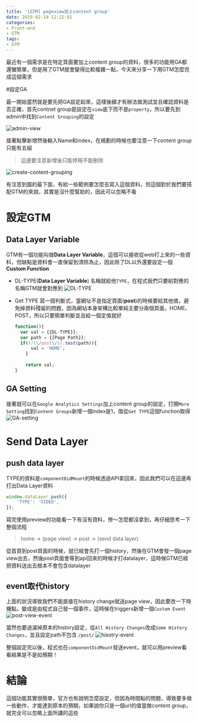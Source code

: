 ```yaml
---
title: '[GTM] pageview加上content group'
date: 2019-02-19 12:22:02
categories:
- Front-end
- GTM
tags:
- GTM
---
```


最近有一個需求是在特定頁面要加上content group的資料，很多的功能用GA都還蠻簡單，但是用了GTM就會變得比較複雜一點，今天來分享一下用GTM怎麼完成這個需求

<!-- more -->

#設定GA

最一開始當然就是要先把GA設定起來，這樣後續才有辦法做測試並且確認資料是否正確，首先contnet group是設定在`view`底下而不是`property`，所以要先到admin中找到`Content Grouping`的設定

![admin-view](admin-view.png)

接著點擊新增然後輸入Name和index，在規劃的時候也要注意一下content group只能有五組

> 這邊要注意新增後只能停用不能刪除

![create-content-grouping](create-content-grouping.png)

有注意到圖的最下面，有給一些範例要怎麼去寫入這個資料，但這個對於我們要搭配GTM的來說，其實是沒什麼幫助的，因此可以忽略不看

# 設定GTM

## Data Layer Variable

GTM有一個功能叫做**Data Layer Variable**，這個可以接收從web打上來的一些資料，但缺點是資料會一直保留到清除為止，因此除了DL以外還要設定一個**Custom Function**

* DL-TYPE(**Data Layer Variable**)
  名稱就給他`TYPE`，在程式我們只要給對應的名稱GTM就會對應到
  ![DL-TYPE](DL-TYPE.png)

* Get TYPE
  寫一個判斷式，當網址不是指定頁面(**post**)的時候要給其他值，避免掉資料殘留的問題，因為網站本身架構比較單純主要分兩個頁面，HOME、POST，所以只要簡單判斷並且給一個定值就好

  ```javascript
  function(){
  	var val = {{DL-TYPE}};
  	var path = {{Page Path}};
  	if(!/(\/post\/)/.test(path)){
        val = 'HOME';
      }
      
      return val;
  }
  ```

## GA Setting

接著就可以在`Google Analytics Settings`加上content group的設定，打開`More Setting`找到`Content Groups`新增一個index是1，值從`Get TYPE`這個function取得
![GA-setting](GA-setting.png)

# Send Data Layer

## push data layer

TYPE的資料是`componentDidMount`的時候透過API拿回來，因此我們可以在這邊再打出Data Layer資料

```javascript
window.dataLayer.push({
    'TYPE': 'VIDEO',
});
```

寫完使用preview的功能看一下有沒有資料，慘～怎麼都沒拿到，再仔細思考一下整個流程

> home -> (page view) -> post -> (send data layer)

從首頁到post頁面的時候，就已經會先打一個history，然後在GTM會發一個page view出去，然後post頁面會等到api回來的時候才打datalayer，這時候GTM已經把資料送出去根本不會包含datalayer

## event取代history

上面的狀況導致我們不能直接在history change就送page view，因此要改一下時機點，變成是由程式自己發一個事件，這時候在triggers新增一個`Custom Event`
![post-view-event](post-view-event.png)

當然也要過濾掉原本的history設定，從`All History Changes`改成`Some History Changes`，並且設定path不包含 `/post/`
![hisotry-event](hisotry-event.png)

整個設定完以後，程式也在`componentDidMount`發送event，就可以用preview看看結果是不是如預期！

# 結論

這個功能其實很簡單，官方也有說明怎麼設定，但因為時間點的問題，導致要多做一些動作，才能達到原本的預期，如果說你只是一個url的值當做content group，就完全可以忽略上面所講的這些
